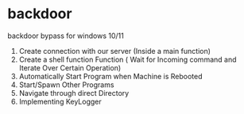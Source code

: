 # backdoor
backdoor bypass for windows 10/11


1. Create connection with our server (Inside a main function)
2. Create a shell function Function ( Wait for Incoming command and Iterate Over Certain Operation)
3. Automatically Start Program when Machine is Rebooted
4. Start/Spawn Other Programs
5. Navigate through direct Directory
6. Implementing KeyLogger
